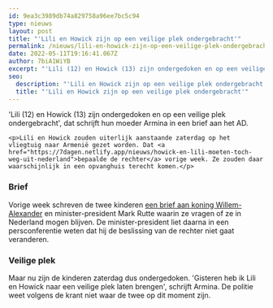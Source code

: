 ```yaml
---
id: 9ea3c3989db74a829758a96ee7bc5c94
type: nieuws
layout: post
title: "'Lili en Howick zijn op een veilige plek ondergebracht'"
permalink: /nieuws/lili-en-howick-zijn-op-een-veilige-plek-ondergebracht/
date: 2022-05-11T19:16:41.067Z
author: 7biA1WiYB
excerpt: "'Lili (12) en Howick (13) zijn ondergedoken en op een veilige plek ondergebracht', dat schrijft hun moeder Armina in een brief aan het AD.   "
seo:
  description: "'Lili en Howick zijn op een veilige plek ondergebracht'"
  title: "'Lili en Howick zijn op een veilige plek ondergebracht'"
---
```

'Lili (12) en Howick (13) zijn ondergedoken en op een veilige plek ondergebracht', dat schrijft hun moeder Armina in een brief aan het AD.   

    <p>Lili en Howick zouden uiterlijk aanstaande zaterdag op het vliegtuig naar Armenië gezet worden. Dat <a href="https://7dagen.netlify.app/nieuws/howick-en-lili-moeten-toch-weg-uit-nederland">bepaalde de rechter</a> vorige week. Ze zouden daar waarschijnlijk in een opvanghuis terecht komen.</p>
<h3>Brief</h3>
<p>Vorige week schreven de twee kinderen <a href="https://7dagen.netlify.app/nieuws/howick-en-lili-schrijven-brief-aan-koning">een brief aan koning Willem-Alexander</a> en minister-president Mark Rutte waarin ze vragen of ze in Nederland mogen blijven. De minister-president liet daarna in een persconferentie weten dat hij de beslissing van de rechter niet gaat veranderen.</p>
<h3>Veilige plek</h3>
<p>Maar nu zijn de kinderen zaterdag dus ondergedoken. 'Gisteren heb ik Lili en Howick naar een veilige plek laten brengen', schrijft Armina. De politie weet volgens de krant niet waar de twee op dit moment zijn.</p>  
